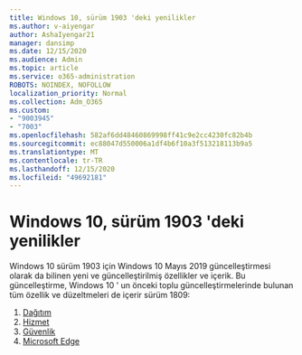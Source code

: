 ```yaml
---
title: Windows 10, sürüm 1903 'deki yenilikler
ms.author: v-aiyengar
author: AshaIyengar21
manager: dansimp
ms.date: 12/15/2020
ms.audience: Admin
ms.topic: article
ms.service: o365-administration
ROBOTS: NOINDEX, NOFOLLOW
localization_priority: Normal
ms.collection: Adm_O365
ms.custom:
- "9003945"
- "7003"
ms.openlocfilehash: 582af6dd48460869998ff41c9e2cc4230fc82b4b
ms.sourcegitcommit: ec88047d550006a1df4b6f10a3f513218113b9a5
ms.translationtype: MT
ms.contentlocale: tr-TR
ms.lasthandoff: 12/15/2020
ms.locfileid: "49692181"
---
```

# <a name="whats-new-in-windows-10-version-1903"></a>Windows 10, sürüm 1903 'deki yenilikler

Windows 10 sürüm 1903 için Windows 10 Mayıs 2019 güncelleştirmesi olarak da bilinen yeni ve güncelleştirilmiş özellikler ve içerik. Bu güncelleştirme, Windows 10 ' un önceki toplu güncelleştirmelerinde bulunan tüm özellik ve düzeltmeleri de içerir sürüm 1809:

1. [Dağıtım](https://go.microsoft.com/fwlink/?linkid=2114296)
1. [Hizmet](https://go.microsoft.com/fwlink/?linkid=2114493)
1. [Güvenlik](https://go.microsoft.com/fwlink/?linkid=2114297)
1. [Microsoft Edge](https://go.microsoft.com/fwlink/?linkid=2114298)

